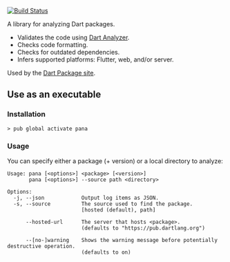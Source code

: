 [![Build Status](https://travis-ci.org/dart-lang/pana.svg?branch=master)](https://travis-ci.org/dart-lang/pana)

A library for analyzing Dart packages.

* Validates the code using [Dart Analyzer](https://www.dartlang.org/tools/analyzer).
* Checks code formatting.
* Checks for outdated dependencies.
* Infers supported platforms: Flutter, web, and/or server.

Used by the [Dart Package site](https://pub.dartlang.org/).

## Use as an executable

### Installation

```console
> pub global activate pana
```

### Usage

You can specify either a package (+ version) or a local directory to analyze:

```
Usage: pana [<options>] <package> [<version>]
       pana [<options>] --source path <directory>

Options:
  -j, --json            Output log items as JSON.
  -s, --source          The source used to find the package.
                        [hosted (default), path]
  
      --hosted-url      The server that hosts <package>.
                        (defaults to "https://pub.dartlang.org")
  
      --[no-]warning    Shows the warning message before potentially destructive operation.
                        (defaults to on)
```
